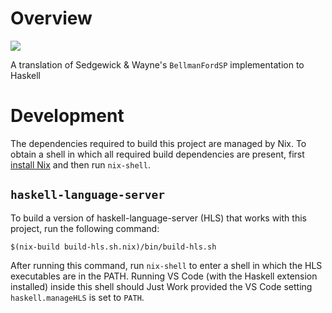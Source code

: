 # Overview

[<img src="https://github.com/runeksvendsen/bellman-ford/actions/workflows/cabal-in-nix-shell.yml/badge.svg">](https://github.com/runeksvendsen/bellman-ford/actions?query=branch%3Amaster)

A translation of Sedgewick & Wayne's `BellmanFordSP` implementation to Haskell

# Development

The dependencies required to build this project are managed by Nix. To obtain a shell in which all required build dependencies are present, first [install Nix](https://nixos.org/download) and then run `nix-shell`.

## `haskell-language-server`

To build a version of haskell-language-server (HLS) that works with this project, run the following command:

```
$(nix-build build-hls.sh.nix)/bin/build-hls.sh
```

After running this command, run `nix-shell` to enter a shell in which the HLS executables are in the PATH. Running VS Code (with the Haskell extension installed) inside this shell should Just Work provided the VS Code setting `haskell.manageHLS` is set to `PATH`.
